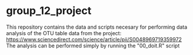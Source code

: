 # group_12_project
This repository contains the data and scripts necesary for performing data analysis of the OTU table data from the project: https://www.sciencedirect.com/science/article/pii/S0048969719359972
The analysis can be performed simply by running the "00_doit.R" script
